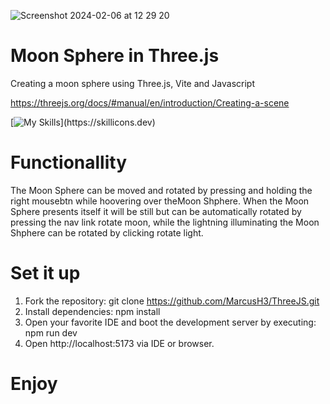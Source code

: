 ![Screenshot 2024-02-06 at 12 29 20](https://github.com/MarcusH3/ThreeJS/assets/78554363/089b74d0-0961-4a06-aad7-cc7aadde7c8e)

# Moon Sphere in Three.js

Creating a moon sphere using Three.js, Vite and Javascript

https://threejs.org/docs/#manual/en/introduction/Creating-a-scene

[![My Skills](https://skillicons.dev/icons?i=js,threejs,html,css,vite,)](https://skillicons.dev)

# Functionallity
The Moon Sphere can be moved and rotated by pressing and holding the right mousebtn while hoovering over theMoon Shphere. When the Moon Sphere presents itself it will be still but can be automatically rotated by pressing the nav link rotate moon, while the lightning illuminating the Moon Shphere can be rotated by clicking rotate light.

#  Set it up

1. Fork the repository: git clone https://github.com/MarcusH3/ThreeJS.git
2. Install dependencies: npm install
3. Open your favorite IDE and boot the development server by executing: npm run dev
4. Open http://localhost:5173 via IDE or browser.

# Enjoy
